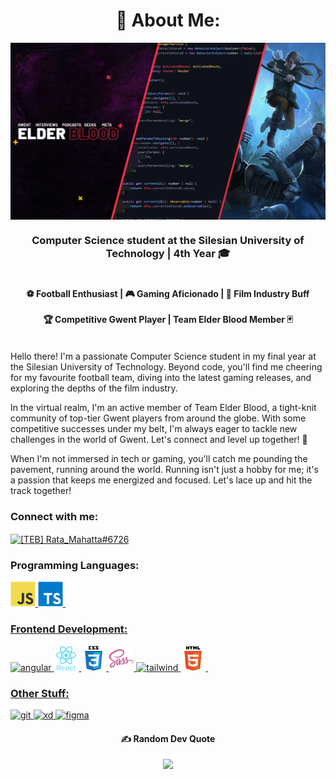 <link href="https://fonts.googleapis.com/css2?family=Raleway&display=swap" rel="stylesheet">


<h1 align="center"> 💫 About Me: </h1>

<img src="Rollero.png" alt="Your Image" style="display: block; margin: 0 auto;">


<h3 align="center">Computer Science student at the Silesian University of Technology | 4th Year 🎓<br><br></h3>
<h4 align="center">
⚽ Football Enthusiast   |   🎮 Gaming Aficionado   |   🎥 Film Industry Buff<br><br>
🏆 Competitive Gwent Player     |     Team Elder Blood Member 🃏<br><br>
</h4>
Hello there! I'm a passionate Computer Science student in my final year at the Silesian University of Technology. Beyond code, you'll find me cheering for my favourite football team, diving into the latest gaming releases, and exploring the depths of the film industry.

In the virtual realm, I'm an active member of Team Elder Blood, a tight-knit community of top-tier Gwent players from around the globe. With some competitive successes under my belt, I'm always eager to tackle new challenges in the world of Gwent. Let's connect and level up together! 🚀

When I'm not immersed in tech or gaming, you'll catch me pounding the pavement, running around the world. Running isn't just a hobby for me; it's a passion that keeps me energized and focused. Let's lace up and hit the track together!



<h3 align="left">Connect with me:</h3>
<p align="left">
<a href="https://discord.gg/rollerko" target="blank"><img align="center" src="https://raw.githubusercontent.com/rahuldkjain/github-profile-readme-generator/master/src/images/icons/Social/discord.svg" alt="[TEB] Rata_Mahatta#6726" height="30" width="40" /></a>
</p>

<h3 align="left">Programming Languages:</h3>
<p align="left"> 
<a href="https://developer.mozilla.org/en-US/docs/Web/JavaScript" target="_blank" rel="noreferrer"> <img src="https://raw.githubusercontent.com/devicons/devicon/master/icons/javascript/javascript-original.svg" alt="javascript" width="40" height="40"/>
</a> <a href="https://www.typescriptlang.org/" target="_blank" rel="noreferrer"> <img src="https://raw.githubusercontent.com/devicons/devicon/master/icons/typescript/typescript-original.svg" alt="typescript" width="40" height="40"/> </a> <a href="https://unrealengine.com/" target="_blank" rel="noreferrer"> <img
</p>
    
<h3 align="left">Frontend Development:</h3>
<p align="left">
<a href="https://angular.io" target="_blank" rel="noreferrer"> <img src="https://angular.io/assets/images/logos/angular/angular.svg" alt="angular" width="40" height="40"/> </a> 
<a href="https://reactjs.org/" target="_blank" rel="noreferrer"><img src="https://raw.githubusercontent.com/devicons/devicon/master/icons/react/react-original-wordmark.svg" alt="react" width="40" height="40"/> </a>
<a href="https://www.w3schools.com/css/" target="_blank" rel="noreferrer"> <img src="https://raw.githubusercontent.com/devicons/devicon/master/icons/css3/css3-original-wordmark.svg" alt="css3" width="40" height="40"/> </a>
<a href="https://sass-lang.com" target="_blank" rel="noreferrer"> <img src="https://raw.githubusercontent.com/devicons/devicon/master/icons/sass/sass-original.svg" alt="sass" width="40" height="40"/> </a>
<a href="https://tailwindcss.com/" target="_blank" rel="noreferrer"><img src="https://www.vectorlogo.zone/logos/tailwindcss/tailwindcss-icon.svg" alt="tailwind" width="40" height="40"/> </a>
<a href="https://www.w3.org/html/" target="_blank" rel="noreferrer"> <img src="https://raw.githubusercontent.com/devicons/devicon/master/icons/html5/html5-original-wordmark.svg" alt="html5" width="40" height="40"/> </a> <a href="https://unrealengine.com/" target="_blank" rel="noreferrer"> <img
</p>
     
<h3 align="left">Other Stuff:</h3>
<p align="left">
<a href="https://git-scm.com/" target="_blank" rel="noreferrer"> <img src="https://www.vectorlogo.zone/logos/git-scm/git-scm-icon.svg" alt="git" width="40" height="40"/> </a> 
<a href="https://www.adobe.com/products/xd.html" target="_blank" rel="noreferrer"> <img src="https://cdn.worldvectorlogo.com/logos/adobe-xd.svg" alt="xd" width="40" height="40"/> </a> 
<a href="https://www.figma.com/" target="_blank" rel="noreferrer"> <img src="https://www.vectorlogo.zone/logos/figma/figma-icon.svg" alt="figma" width="40" height="40"/> </a>
</p>


<div align="center">
<h4>✍️ Random Dev Quote</h4>

![](https://quotes-github-readme.vercel.app/api?type=horizontal&theme=radical)

</div>

